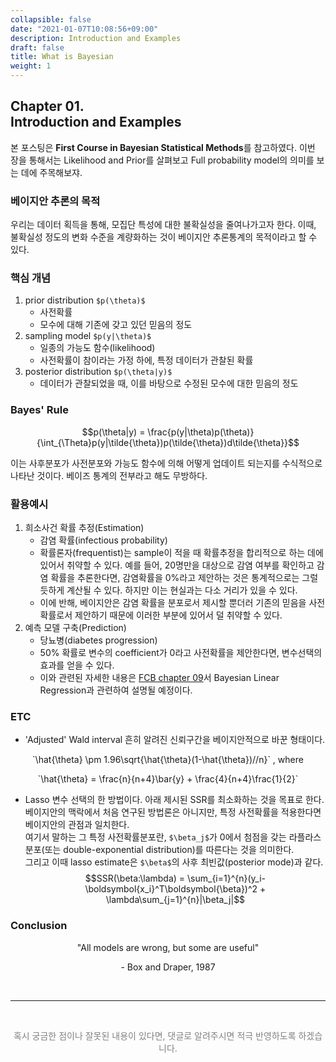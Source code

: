 ```yaml
---
collapsible: false
date: "2021-01-07T10:08:56+09:00"
description: Introduction and Examples
draft: false
title: What is Bayesian
weight: 1
---
```


## Chapter 01. <br> Introduction and Examples
본 포스팅은 **First Course in Bayesian Statistical Methods**를 참고하였다.
이번 장을 통해서는 Likelihood and Prior를 살펴보고 Full probability model의 의미를 보는 데에 주목해보쟈.

### 베이지안 추론의 목적
우리는 데이터 획득을 통해, 모집단 특성에 대한 불확실성을 줄여나가고자 한다. 이때, 불확실성 정도의 변화 수준을 계량화하는 것이 베이지안 추론통계의 목적이라고 할 수 있다.

### 핵심 개념
1. prior distribution `$p(\theta)$`
    - 사전확률
    - 모수에 대해 기존에 갖고 있던 믿음의 정도
2. sampling model `$p(y|\theta)$` 
    - 일종의 가능도 함수(likelihood)
    - 사전확률이 참이라는 가정 하에, 특정 데이터가 관찰된 확률
3. posterior distribution `$p(\theta|y)$`
    - 데이터가 관찰되었을 때, 이를 바탕으로 수정된 모수에 대한 믿음의 정도
    
### Bayes' Rule
$$p(\theta|y) = \frac{p(y|\theta)p(\theta)}{\int_{\Theta}p(y|\tilde{\theta})p(\tilde{\theta})d\tilde{\theta}}$$

이는 사후분포가 사전분포와 가능도 함수에 의해 어떻게 업데이트 되는지를 수식적으로 나타난 것이다.
베이즈 통계의 전부라고 해도 무방하다.

### 활용예시
1. 희소사건 확률 추정(Estimation)
    - 감염 확률(infectious probability)
    - 확률론자(frequentist)는 sample이 적을 때 확률추정을 합리적으로 하는 데에 있어서 취약할 수 있다. 예를 들어, 20명만을 대상으로 감염 여부를 확인하고 감염 확률을 추론한다면, 감염확률을 0%라고 제안하는 것은 통계적으로는 그럴 듯하게 계산될 수 있다. 하지만 이는 현실과는 다소 거리가 있을 수 있다.
    - 이에 반해, 베이지안은 감염 확률을 분포로서 제시할 뿐더러 기존의 믿음을 사전확률로서 제안하기 때문에 이러한 부분에 있어서 덜 취약할 수 있다.
2. 예측 모델 구축(Prediction)
    - 당뇨병(diabetes progression)
    - 50% 확률로 변수의 coefficient가 0라고 사전확률을 제안한다면, 변수선택의 효과를 얻을 수 있다.
    - 이와 관련된 자세한 내용은 [FCB chapter 09](/posts/statistics/bayesian/fcb09/)서 Bayesian Linear Regression과 관련하여 설명될 예정이다.

### ETC
- 'Adjusted' Wald interval
흔히 알려진 신뢰구간을 베이지안적으로 바꾼 형태이다. 
<p style='text-align: center'>`\hat{\theta} \pm 1.96\sqrt{\hat{\theta}(1-\hat{\theta})//n}` , where </p>
<p style='text-align: center'>`\hat{\theta} = \frac{n}{n+4}\bar{y} + \frac{4}{n+4}\frac{1}{2}`</p>

- Lasso
변수 선택의 한 방법이다. 아래 제시된 SSR를 최소화하는 것을 목표로 한다.  
베이지안의 맥락에서 처음 연구된 방법론은 아니지만, 특정 사전확률을 적용한다면 베이지안의 관점과 일치한다.  
여기서 말하는 그 특정 사전확률분포란, `$\beta_j$`가 0에서 첨점을 갖는 라플라스 분포(또는 double-exponential distribution)를 따른다는 것을 의미한다.  
그리고 이때 lasso estimate은 `$\beta$`의 사후 최빈값(posterior mode)과 같다.
$$SSR(\beta:\lambda) = \sum_{i=1}^{n}(y_i-\boldsymbol{x_i}^T\boldsymbol{\beta})^2 + \lambda\sum_{j=1}^{n}|\beta_j|$$ 



### Conclusion
<p style='text-align: center'> "All models are wrong, but some are useful" </p>
<p style='text-align: center'> - Box and Draper, 1987 </p> <br>

---
<br> 
<p style='text-align: center; color:gray'> 혹시 궁금한 점이나 잘못된 내용이 있다면, 댓글로 알려주시면 적극 반영하도록 하겠습니다. </p>

<br>
<br>